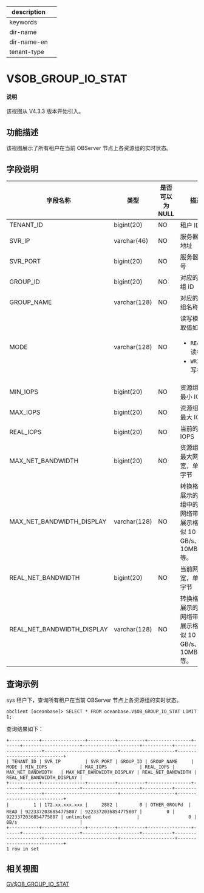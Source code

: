 |description||
|---|---|
|keywords||
|dir-name||
|dir-name-en||
|tenant-type||

# V$OB_GROUP_IO_STAT

<main id="notice" type='explain'>
<h4>说明</h4>
<p>该视图从 V4.3.3 版本开始引入。</p>
</main>

## 功能描述

该视图展示了所有租户在当前 OBServer 节点上各资源组的实时状态。

## 字段说明

|             字段名称          |      类型    | 是否可以为 NULL |            描述                                            |
|------------------------------|--------------|----------------|------------------------------------------------------------|
| TENANT_ID                    | bigint(20)   | NO             | 租户 ID                                                    |
| SVR_IP                       | varchar(46)  | NO             | 服务器 IP 地址                                              |
| SVR_PORT                     | bigint(20)   | NO             | 服务器端口号                                                |
| GROUP_ID                     | bigint(20)   | NO             | 对应的资源组 ID     |
| GROUP_NAME                   | varchar(128) | NO             | 对应的资源组名称     |     
| MODE                         | varchar(128) | NO             | 读写模式，取值如下：<ul><li>`READ`：读模式</li> <li>`WRITE`：写模式</li></ul>     |
| MIN_IOPS                     | bigint(20)   | NO             | 资源组中的最小 IOPS     |
| MAX_IOPS                     | bigint(20)   | NO             | 资源组中的最大 IOPS     |
| REAL_IOPS                    | bigint(20)   | NO             | 当前的 IOPS     |
| MAX_NET_BANDWIDTH            | bigint(20)   | NO             | 资源组中的最大网络带宽，单位为字节     |
| MAX_NET_BANDWIDTH_DISPLAY    | varchar(128) | NO             | 转换格式后展示的资源组中的最大网络带宽，展示格式类似 10 GB/s、10MB/s 等。     |
| REAL_NET_BANDWIDTH           | bigint(20)   | NO             | 当前网络带宽，单位为字节    |
| REAL_NET_BANDWIDTH_DISPLAY   | varchar(128) | NO             | 转换格式后展示的当前网络带宽，展示格式类似 10 GB/s、10MB/s 等。     |

## 查询示例

sys 租户下，查询所有租户在当前 OBServer 节点上各资源组的实时状态。

```shell
obclient [oceanbase]> SELECT * FROM oceanbase.V$OB_GROUP_IO_STAT LIMIT 1;
```

查询结果如下：

```shell
+-----------+----------------+----------+----------+----------------+------+---------------------+---------------------+-----------+---------------------+---------------------------+--------------------+----------------------------+
| TENANT_ID | SVR_IP         | SVR_PORT | GROUP_ID | GROUP_NAME     | MODE | MIN_IOPS            | MAX_IOPS            | REAL_IOPS | MAX_NET_BANDWIDTH   | MAX_NET_BANDWIDTH_DISPLAY | REAL_NET_BANDWIDTH | REAL_NET_BANDWIDTH_DISPLAY |
+-----------+----------------+----------+----------+----------------+------+---------------------+---------------------+-----------+---------------------+---------------------------+--------------------+----------------------------+
|         1 | 172.xx.xxx.xxx |     2882 |        0 | OTHER_GROUPd  | READ | 9223372036854775807 | 9223372036854775807 |         0 | 9223372036854775807 | unlimited                 |                  0 | 0B/s                       |
+-----------+----------------+----------+----------+----------------+------+---------------------+---------------------+-----------+---------------------+---------------------------+--------------------+----------------------------+
1 row in set
```

## 相关视图

[GV$OB_GROUP_IO_STAT](920.gv-ob_group_io_stat-of-sys-tenant.md)
